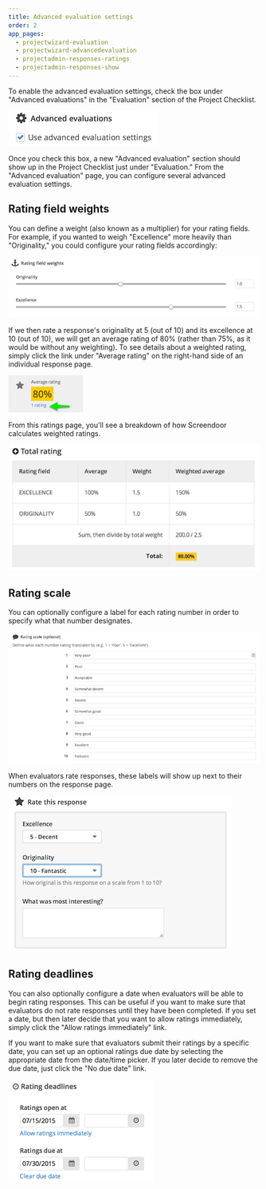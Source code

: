 ```yaml
---
title: Advanced evaluation settings
order: 2
app_pages:
  - projectwizard-evaluation
  - projectwizard-advancedevaluation
  - projectadmin-responses-ratings
  - projectadmin-responses-show
---
```


To enable the advanced evaluation settings, check the box under "Advanced evaluations" in the "Evaluation" section of the Project Checklist.

![advanced evaluations box](../images/advanced_evaluation.png)

Once you check this box, a new "Advanced evaluation" section should show up in the Project Checklist just under "Evaluation." From the "Advanced evaluation" page, you can configure several advanced evaluation settings.

## Rating field weights

You can define a weight (also known as a multiplier) for your rating fields. For example, if you wanted to weigh "Excellence" more heavily than "Originality," you could configure your rating fields accordingly:

![field weight](../images/field_weight.png)

If we then rate a response's originality at 5 (out of 10) and its excellence at 10 (out of 10), we will get an average rating of 80% (rather than 75%, as it would be without any weighting). To see details about a weighted rating, simply click the link under "Average rating" on the right-hand side of an individual response page.

![average rating](../images/average_rating.png)

From this ratings page, you'll see a breakdown of how Screendoor calculates weighted ratings.

![weighted ratings](../images/weighted_ratings.png)

## Rating scale

You can optionally configure a label for each rating number in order to specify what that number designates.

![rating scale](../images/configure_rating_scale.png)

When evaluators rate responses, these labels will show up next to their numbers on the response page.

![rating scale](../images/rating_scale.png)

## Rating deadlines

You can also optionally configure a date when evaluators will be able to begin rating responses. This can be useful if you want to make sure that evaluators do not rate responses until they have been completed. If you set a date, but then later decide that you want to allow ratings immediately, simply click the "Allow ratings immediately" link.

If you want to make sure that evaluators submit their ratings by a specific date, you can set up an optional ratings due date by selecting the appropriate date from the date/time picker. If you later decide to remove the due date, just click the "No due date" link.

![rating deadlines](../images/rating_deadlines.png)
